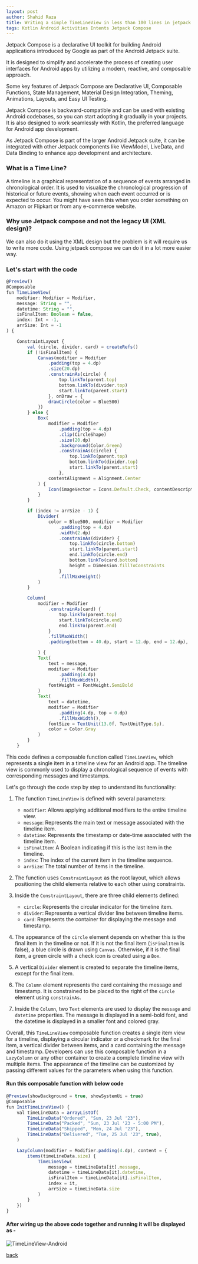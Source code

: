 ```yaml
---
layout: post
author: Shahid Raza
title: Writing a simple TimeLineView in less than 100 lines in jetpack compose.
tags: Kotlin Android Activities Intents Jetpack Compose
---
```

Jetpack Compose is a declarative UI toolkit for building Android applications introduced by Google as part of the Android Jetpack suite.

<!--more--> 

It is designed to simplify and accelerate the process of creating user interfaces for Android apps by utilizing a modern, reactive, and composable approach.

Some key features of Jetpack Compose are Declarative UI, Composable Functions, State Management, Material Design Integration, Theming, Animations, Layouts, and Easy UI Testing.

Jetpack Compose is backward-compatible and can be used with existing Android codebases, so you can start adopting it gradually in your projects. It is also designed to work seamlessly with Kotlin, the preferred language for Android app development.

As Jetpack Compose is part of the larger Android Jetpack suite, it can be integrated with other Jetpack components like ViewModel, LiveData, and Data Binding to enhance app development and architecture.

### What is a Time Line?
A timeline is a graphical representation of a sequence of events arranged in chronological order. It is used to visualize the chronological progression of historical or future events, showing when each event occurred or is expected to occur.
You might have seen this when you order something on Amazon or Flipkart or from any e-commerce website.

### Why use Jetpack compose and not the legacy UI (XML design)?
We can also do it using the XML design but the problem is it will require us to write more code.
Using jetpack compose we can do it in a lot more easier way.

### Let's start with the code

```javascript
@Preview()
@Composable
fun TimeLineView(
    modifier: Modifier = Modifier,
    message: String = "",
    datetime: String = "",
    isFinalItem: Boolean = false,
    index: Int = -1,
    arrSize: Int = -1
) {

    ConstraintLayout {
        val (circle, divider, card) = createRefs()
        if (!isFinalItem) {
            Canvas(modifier = Modifier
                .padding(top = 4.dp)
                .size(20.dp)
                .constrainAs(circle) {
                    top.linkTo(parent.top)
                    bottom.linkTo(divider.top)
                    start.linkTo(parent.start)
                }, onDraw = {
                drawCircle(color = Blue500)
            })
        } else {
            Box(
                modifier = Modifier
                    .padding(top = 4.dp)
                    .clip(CircleShape)
                    .size(20.dp)
                    .background(Color.Green)
                    .constrainAs(circle) {
                        top.linkTo(parent.top)
                        bottom.linkTo(divider.top)
                        start.linkTo(parent.start)
                    },
                contentAlignment = Alignment.Center
            ) {
                Icon(imageVector = Icons.Default.Check, contentDescription = "")
            }
        }

        if (index != arrSize - 1) {
            Divider(
                color = Blue500, modifier = Modifier
                    .padding(top = 4.dp)
                    .width(2.dp)
                    .constrainAs(divider) {
                        top.linkTo(circle.bottom)
                        start.linkTo(parent.start)
                        end.linkTo(circle.end)
                        bottom.linkTo(card.bottom)
                        height = Dimension.fillToConstraints
                    }
                    .fillMaxHeight()
            )
        }

        Column(
            modifier = Modifier
                .constrainAs(card) {
                    top.linkTo(parent.top)
                    start.linkTo(circle.end)
                    end.linkTo(parent.end)
                }
                .fillMaxWidth()
                .padding(bottom = 40.dp, start = 12.dp, end = 12.dp),

            ) {
            Text(
                text = message,
                modifier = Modifier
                    .padding(4.dp)
                    .fillMaxWidth(),
                fontWeight = FontWeight.SemiBold
            )
            Text(
                text = datetime,
                modifier = Modifier
                    .padding(4.dp, top = 0.dp)
                    .fillMaxWidth(),
                fontSize = TextUnit(13.0f, TextUnitType.Sp),
                color = Color.Gray
            )
        }
    }
```

This code defines a composable function called `TimeLineView`, which represents a single item in a timeline view for an Android app. The timeline view is commonly used to display a chronological sequence of events with corresponding messages and timestamps.

Let's go through the code step by step to understand its functionality:

1. The function `TimeLineView` is defined with several parameters:
   - `modifier`: Allows applying additional modifiers to the entire timeline view.
   - `message`: Represents the main text or message associated with the timeline item.
   - `datetime`: Represents the timestamp or date-time associated with the timeline item.
   - `isFinalItem`: A Boolean indicating if this is the last item in the timeline.
   - `index`: The index of the current item in the timeline sequence.
   - `arrSize`: The total number of items in the timeline.

2. The function uses `ConstraintLayout` as the root layout, which allows positioning the child elements relative to each other using constraints.

3. Inside the `ConstraintLayout`, there are three child elements defined:
   - `circle`: Represents the circular indicator for the timeline item.
   - `divider`: Represents a vertical divider line between timeline items.
   - `card`: Represents the container for displaying the message and timestamp.

4. The appearance of the `circle` element depends on whether this is the final item in the timeline or not. If it is not the final item (`isFinalItem` is false), a blue circle is drawn using `Canvas`. Otherwise, if it is the final item, a green circle with a check icon is created using a `Box`.

5. A vertical `Divider` element is created to separate the timeline items, except for the final item.

6. The `Column` element represents the card containing the message and timestamp. It is constrained to be placed to the right of the `circle` element using `constrainAs`.

7. Inside the `Column`, two `Text` elements are used to display the `message` and `datetime` properties. The message is displayed in a semi-bold font, and the datetime is displayed in a smaller font and colored gray.

Overall, this `TimeLineView` composable function creates a single item view for a timeline, displaying a circular indicator or a checkmark for the final item, a vertical divider between items, and a card containing the message and timestamp. Developers can use this composable function in a `LazyColumn` or any other container to create a complete timeline view with multiple items. The appearance of the timeline can be customized by passing different values for the parameters when using this function.

#### Run this composable function with below code

```javascript
@Preview(showBackground = true, showSystemUi = true)
@Composable
fun InitTimeLineView() {
    val timeLineData = arrayListOf(
        TimeLineData("Ordered", "Sun, 23 Jul '23"),
        TimeLineData("Packed", "Sun, 23 Jul '23 - 5:00 PM"),
        TimeLineData("Shipped", "Mon, 24 Jul '23"),
        TimeLineData("Delivered", "Tue, 25 Jul '23", true),
    )

    LazyColumn(modifier = Modifier.padding(4.dp), content = {
        items(timeLineData.size) {
            TimeLineView(
                message = timeLineData[it].message,
                datetime = timeLineData[it].datetime,
                isFinalItem = timeLineData[it].isFinalItem,
                index = it,
                arrSize = timeLineData.size
            )
        }
    })
}
```
#### After wiring up the above code together and running it will be displayed as -

![TimeLineView-Android](https://raw.githubusercontent.com/mrpascal1/mrpascal1.github.io/master/imgs/072023/timelineview-rendered.png)


[back](/blogs)


